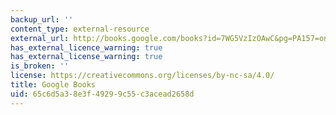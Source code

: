 ```yaml
---
backup_url: ''
content_type: external-resource
external_url: http://books.google.com/books?id=7WG5VzIzOAwC&pg=PA157=onepage
has_external_licence_warning: true
has_external_license_warning: true
is_broken: ''
license: https://creativecommons.org/licenses/by-nc-sa/4.0/
title: Google Books
uid: 65c6d5a3-8e3f-4929-9c55-c3acead2658d
---
```

